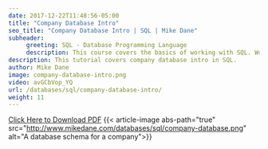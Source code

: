 ```yaml
---
date: 2017-12-22T11:48:56-05:00
title: "Company Database Intro"
seo_title: "Company Database Intro | SQL | Mike Dane"
subheader:
     greeting: SQL - Database Programming Language
     description: This course covers the basics of working with SQL. Work your way through the videos/articles and I'll teach you everything you need to know to interact with database management systems and create powerful relational databases!
description: This tutorial covers company database intro in SQL.
author: Mike Dane
image: company-database-intro.png
video: avGCbVop_YQ
url: /databases/sql/company-database-intro/
weight: 11
---
```


[Click Here to Download PDF](http://www.mikedane.com/databases/sql/company-database.pdf)
{{< article-image abs-path="true" src="http://www.mikedane.com/databases/sql/company-database.png" alt="A database schema for a company">}}

